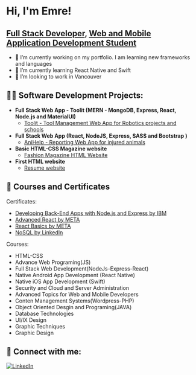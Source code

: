 <h1>Hi, I'm Emre! <br/></h1> <h2><a href="https://github.com/eemraydin">Full Stack Developer</a>, <a href="https://www.linkedin.com/in/eemraydin/">Web and Mobile Application Development Student</a></h2>

- 🔭 I’m currently working on my portfolio. I am learning new frameworks and languages
- 🌱 I’m currently learning React Native and Swift
- 👯 I’m looking to work in Vancouver

<h2>👨‍💻 Software Development Projects:</h2>

- <b>Full Stack Web App - Toolit (MERN - MongoDB, Express, React, Node.js and MaterialUI) </b>
  - [Toolit - Tool Management Web App for Robotics projects and schools](https://github.com/eemraydin)
- <b>Full Stack Web App (React, NodeJS, Express, SASS and Bootstrap )</b>
  - [AniHelp - Reporting Web App for injured animals](https://github.com/eemraydin)
- <b>Basic HTML-CSS Magazine website</b>
  - [Fashion Magazine HTML Website](https://github.com/eemraydin/HTMLMagazineProject)
- <b>First HTML website</b>
  - [Resume website](https://github.com/eemraydin/FirstProject)

<h2>💼 Courses and Certificates </h2>

Certificates:
- [Developing Back-End Apps with Node.js and Express by IBM ](https://www.coursera.org/account/accomplishments/verify/4UQ43MXDJC8H)
- [Advanced React by META](https://www.coursera.org/account/accomplishments/verify/EWQC4CYP3KWA)
- [React Basics by META](https://www.coursera.org/account/accomplishments/verify/LY8A9ZPGFL62)
- [NoSQL by LinkedIn](https://www.linkedin.com/learning/certificates/603a3a9eb75da3d07c5fbd44fe7420b917c44ed3d317297aee1bbd325098aca1?u=57075641)

Courses:
- HTML-CSS
- Advance Web Programing(JS)
- Full Stack Web Development(NodeJs-Express-React)
- Native Android App Development (React Native)
- Native iOS App Development (Swift)
- Security and Cloud and Server Administration
- Advanced Topics for Web and Mobile Developers
- Conten Management Systems(Wordpress-PHP)
- Object Oriented Desgin and Programing(JAVA)
- Database Technologies
- UI/IX Design
- Graphic Techniques
- Graphic Design

<h2> 🤳 Connect with me:</h2>

[![LinkedIn](https://img.shields.io/badge/-LinkedIn-blue?style=flat-square&logo=linkedin&logoColor=white)][linkedin]

[linkedin]: https://linkedin.com/in/eemraydin




